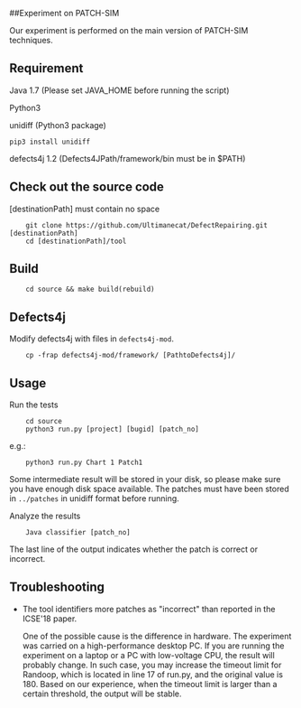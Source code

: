 ##Experiment on PATCH-SIM

Our experiment is performed on the main version of PATCH-SIM techniques.


## Requirement
Java 1.7 (Please set JAVA_HOME before running the script)

Python3

unidiff (Python3 package)

```
pip3 install unidiff
```

defects4j 1.2 (Defects4JPath/framework/bin must be in $PATH)

## Check out the source code
[destinationPath] must contain no space
```
    git clone https://github.com/Ultimanecat/DefectRepairing.git [destinationPath]
    cd [destinationPath]/tool
```

## Build
```
    cd source && make build(rebuild)
```

## Defects4j 
Modify defects4j with files in `defects4j-mod`.
```
	cp -frap defects4j-mod/framework/ [PathtoDefects4j]/
```
## Usage
Run the tests
```
    cd source
    python3 run.py [project] [bugid] [patch_no]
```
e.g.:
```
    python3 run.py Chart 1 Patch1
```
Some intermediate result will be stored in your disk, so please make sure you have enough disk space available. The patches must have been stored in `../patches` in unidiff format before running.

Analyze the results
```
    Java classifier [patch_no]
```
The last line of the output indicates whether the patch is correct or incorrect.

## Troubleshooting
* The tool identifiers more patches as "incorrect" than reported in the ICSE'18 paper.

  One of the possible cause is the difference in hardware. The experiment was carried on a high-performance desktop PC. If you are running the experiment on a laptop or a PC with low-voltage CPU, the result will probably change. In such case, you may increase the timeout limit for Randoop, which is located in line 17 of run.py, and the original value is 180. Based on our experience, when the timeout limit is larger than a certain threshold, the output will be stable.
